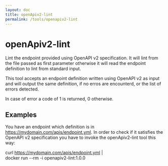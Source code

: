 ```yaml
---
layout: doc
title: openApiv2-lint
permalink: /tools/openapiv2-lint
---
```


# openApiv2-lint

Lint the endpoint provided using OpenAPI v2 specification. It will lint from
the file passed as first parameter otherwise it will read the endpoint
definition to lint from standard input.

This tool accepts an endpoint definition written using OpenAPI v2 as input and
will output the same definition, if no erros are encounterd, or the list of
errors detected.

In case of error a code of 1 is returned, 0 otherwise.

## Examples

You have an endpoint which definition is in
https://mydomain.com/apis/endpoint.yml. In order to check if it satisfies the
OpenAPI v2 specification you have to invoke the openApiv2-lint tool this way:

curl https://mydomain.com/apis/endpoint.yml | \
     docker run --rm -i openapiv2-lint:1.0.0
